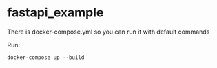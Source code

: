 # fastapi_example

There is docker-compose.yml so you can run it with default commands

Run:
```
docker-compose up --build
```
